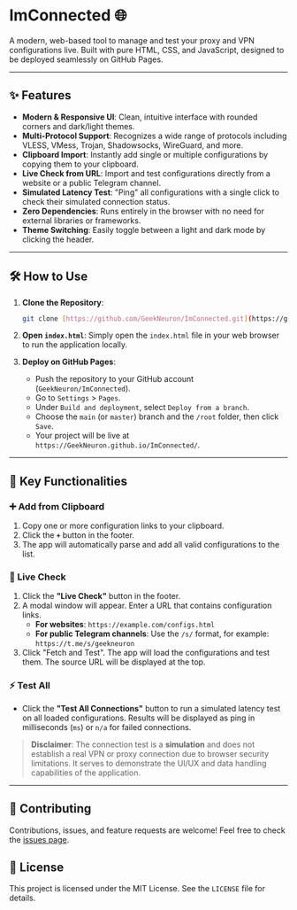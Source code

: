 # ImConnected 🌐

A modern, web-based tool to manage and test your proxy and VPN configurations live. Built with pure HTML, CSS, and JavaScript, designed to be deployed seamlessly on GitHub Pages.

---

## ✨ Features

- **Modern & Responsive UI**: Clean, intuitive interface with rounded corners and dark/light themes.
- **Multi-Protocol Support**: Recognizes a wide range of protocols including VLESS, VMess, Trojan, Shadowsocks, WireGuard, and more.
- **Clipboard Import**: Instantly add single or multiple configurations by copying them to your clipboard.
- **Live Check from URL**: Import and test configurations directly from a website or a public Telegram channel.
- **Simulated Latency Test**: "Ping" all configurations with a single click to check their simulated connection status.
- **Zero Dependencies**: Runs entirely in the browser with no need for external libraries or frameworks.
- **Theme Switching**: Easily toggle between a light and dark mode by clicking the header.

---

## 🛠️ How to Use

1.  **Clone the Repository**:
    ```bash
    git clone [https://github.com/GeekNeuron/ImConnected.git](https://github.com/GeekNeuron/ImConnected.git)
    ```

2.  **Open `index.html`**:
    Simply open the `index.html` file in your web browser to run the application locally.

3.  **Deploy on GitHub Pages**:
    - Push the repository to your GitHub account (`GeekNeuron/ImConnected`).
    - Go to `Settings` > `Pages`.
    - Under `Build and deployment`, select `Deploy from a branch`.
    - Choose the `main` (or `master`) branch and the `/root` folder, then click `Save`.
    - Your project will be live at `https://GeekNeuron.github.io/ImConnected/`.

---

## 🚀 Key Functionalities

### ➕ Add from Clipboard
1.  Copy one or more configuration links to your clipboard.
2.  Click the **`+`** button in the footer.
3.  The app will automatically parse and add all valid configurations to the list.

### 📡 Live Check
1.  Click the **"Live Check"** button in the footer.
2.  A modal window will appear. Enter a URL that contains configuration links.
    - **For websites**: `https://example.com/configs.html`
    - **For public Telegram channels**: Use the `/s/` format, for example: `https://t.me/s/geekneuron`
3.  Click "Fetch and Test". The app will load the configurations and test them. The source URL will be displayed at the top.

### ⚡ Test All
- Click the **"Test All Connections"** button to run a simulated latency test on all loaded configurations. Results will be displayed as ping in milliseconds (`ms`) or `n/a` for failed connections.

> **Disclaimer**: The connection test is a **simulation** and does not establish a real VPN or proxy connection due to browser security limitations. It serves to demonstrate the UI/UX and data handling capabilities of the application.

---

## 🤝 Contributing

Contributions, issues, and feature requests are welcome! Feel free to check the [issues page](https://github.com/GeekNeuron/ImConnected/issues).

## 📄 License

This project is licensed under the MIT License. See the `LICENSE` file for details.
